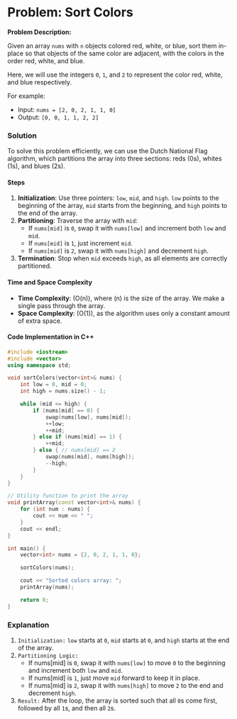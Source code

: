 # Problem: Sort Colors

**Problem Description:**

Given an array `nums` with `n` objects colored red, white, or blue, sort them in-place so that objects of the same color are adjacent, with the colors in the order red, white, and blue.

Here, we will use the integers `0`, `1`, and `2` to represent the color red, white, and blue respectively.

For example:

- Input: `nums = [2, 0, 2, 1, 1, 0]`
- Output: `[0, 0, 1, 1, 2, 2]`

### Solution

To solve this problem efficiently, we can use the Dutch National Flag algorithm, which partitions the array into three sections: reds (0s), whites (1s), and blues (2s).

#### Steps

1. **Initialization**: Use three pointers: `low`, `mid`, and `high`. `low` points to the beginning of the array, `mid` starts from the beginning, and `high` points to the end of the array.
2. **Partitioning**: Traverse the array with `mid`:
   - If `nums[mid]` is `0`, swap it with `nums[low]` and increment both `low` and `mid`.
   - If `nums[mid]` is `1`, just increment `mid`.
   - If `nums[mid]` is `2`, swap it with `nums[high]` and decrement `high`.
3. **Termination**: Stop when `mid` exceeds `high`, as all elements are correctly partitioned.

#### Time and Space Complexity

- **Time Complexity**: \(O(n)\), where \(n\) is the size of the array. We make a single pass through the array.
- **Space Complexity**: \(O(1)\), as the algorithm uses only a constant amount of extra space.

#### Code Implementation in C++

```cpp
#include <iostream>
#include <vector>
using namespace std;

void sortColors(vector<int>& nums) {
    int low = 0, mid = 0;
    int high = nums.size() - 1;

    while (mid <= high) {
        if (nums[mid] == 0) {
            swap(nums[low], nums[mid]);
            ++low;
            ++mid;
        } else if (nums[mid] == 1) {
            ++mid;
        } else { // nums[mid] == 2
            swap(nums[mid], nums[high]);
            --high;
        }
    }
}

// Utility function to print the array
void printArray(const vector<int>& nums) {
    for (int num : nums) {
        cout << num << " ";
    }
    cout << endl;
}

int main() {
    vector<int> nums = {2, 0, 2, 1, 1, 0};

    sortColors(nums);

    cout << "Sorted colors array: ";
    printArray(nums);

    return 0;
}
```

### Explanation

1. `Initialization:` `low` starts at `0`, `mid` starts at `0`, and `high` starts at the end of the array.
1. `Partitioning Logic:`
    - If nums[mid] is `0`, swap it with `nums[low]` to move `0` to the beginning and increment both `low` and `mid`.
    - If nums[mid] is `1`, just move `mid` forward to keep it in place.
    - If nums[mid] is `2`, swap it with `nums[high]` to move `2` to the end and decrement `high`.
1. `Result:` After the loop, the array is sorted such that all `0`s come first, followed by all `1`s, and then all `2`s.
